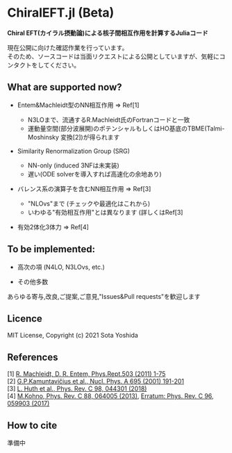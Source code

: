 # ChiralEFT.jl (Beta)

**Chiral EFT(カイラル摂動論)による核子間相互作用を計算するJuliaコード**

現在公開に向けた確認作業を行っています。  
そのため、ソースコードは当面リクエストによる公開としていますが、気軽にコンタクトをしてください。

## What are supported now?  
 
* Entem&Machleidt型のNN相互作用 => Ref[1]  
    - N3LOまで、流通するR.Machleidt氏のFortranコードと一致
    - 運動量空間(部分波展開)のポテンシャルもしくはHO基底のTBME(Talmi-Moshinsky 変換[2])が得られます

*  Similarity Renormalization Group (SRG)  
    - NN-only (induced 3NFは未実装)
    - 遅い(ODE solverを導入すれば高速化の余地あり)
    
* バレンス系の演算子を含むNN相互作用  => Ref[3]  
    - "NLOvs"まで (チェックや最適化はこれから)
    - いわゆる"有効相互作用"とは異なります (詳しくはRef[3]

* 有効2体化3体力 => Ref[4]


## To be implemented:  

* 高次の項 (N4LO, N3LOvs, etc.)

* その他多数

あらゆる寄与,改良,ご提案,ご意見,"Issues&Pull requests"を歓迎します

## Licence  

MIT License, Copyright (c) 2021 Sota Yoshida

## References

[1] [R. Machleidt, D. R. Entem, Phys.Rept.503 (2011) 1-75](https://www.sciencedirect.com/science/article/pii/S0370157311000457)  
[2] [G.P.Kamuntavičius et al., Nucl. Phys. A 695 (2001) 191-201](https://www.sciencedirect.com/science/article/pii/S0375947401011010)  
[3] [L. Huth et al., Phys. Rev. C 98, 044301 (2018)](https://journals.aps.org/prc/abstract/10.1103/PhysRevC.98.044301)  
[4] [M.Kohno, Phys. Rev. C 88, 064005 (2013)](https://journals.aps.org/prc/abstract/10.1103/PhysRevC.88.064005), [Erratum: Phys. Rev. C 96, 059903 (2017)](https://journals.aps.org/prc/abstract/10.1103/PhysRevC.96.059903)  


## How to cite  

準備中
